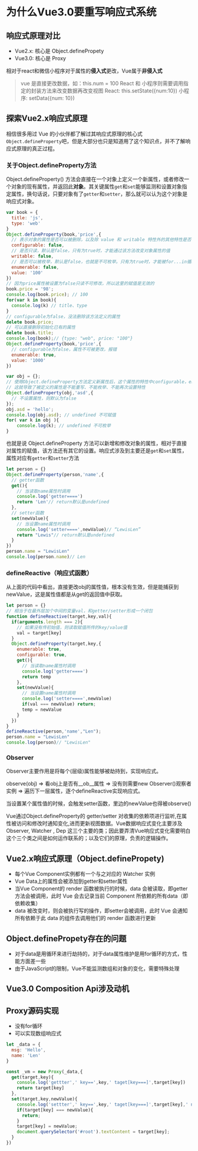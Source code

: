 # 为什么Vue3.0要重写响应式系统

## 响应式原理对比

- Vue2.x: 核心是 Object.definePropety
- Vue3.0: 核心是 Proxy

相对于react和微信小程序对于属性的**侵入式**更改，Vue属于**非侵入式**

> vue 是直接更改数据，如：this.num = 100
> React 和 小程序则需要调用指定的封装方法来改变数据再改变视图
> React: this.setState({num:10})
> 小程序: setData({num: 10})

## 探索Vue2.x响应式原理

相信很多用过 Vue 的小伙伴都了解过其响应式原理的核心式`Object.defineProperty`吧，但是大部分也只是知道用了这个知识点，并不了解响应式原理的真正过程。

### 关于Object.defineProperty方法

Object.defineProperty() 方法会直接在一个对象上定义一个新属性，或者修改一个对象的现有属性，并返回此**对象**。其关键属性`get`和`set`能够监测和设置对象指定属性，换句话说，只要对象有了`getter`和`setter`，那么就可以认为这个对象是响应式对象。

```javascript
var book = {
  title: 'js',
  type: 'web'
}
Object.defineProperty(book,'price',{
  // 表示对象的属性是否可以被删除，以及除 value 和 writable 特性外的其他特性是否可以被修改。默认为false
  configurable: false,
  // 是否只读，默认是false，只有为true时，才能通过该方法改变对象属性的值
  writable: false,
  // 是否可以被枚举，默认是false，也就是不可枚举。只有为true时，才能被for...in循环出来
  enumerable: false,
  value: '100'
})
// 因为price属性被设置为false只读不可修改，所以这里的赋值是无效的
book.price = '98';
console.log(book.price); // 100
for(var k in book){
  console.log(k) // title、type
}
// configurable为false，没法删除该方法定义的属性
delete book.price;
// 可以直接删除初始化已有的属性
delete book.title;
console.log(book);// {type: "web", price: "100"}
Object.defineProperty(book,'price',{
  // configurable为false，属性不可被更改，报错
  enumerable: true,
  value: '1000'
})

var obj = {};
// 使用Object.defineProperty方法定义新属性后，这个属性的特性中configurable，enumerable，writable都为默认的值false
// 这就导致了被定义的属性是不能重写、不能枚举、不能再次设置特性
Object.defineProperty(obj,'asd',{
  // 不设置属性，则默认为false
});
obj.asd = 'hello';
console.log(obj.asd); // undefined 不可赋值
for( var k in obj ){
    console.log(k); // undefined 不可枚举
}
```

也就是说 Object.defineProperty 方法可以新增和修改对象的属性，相对于直接对属性的赋值，该方法还有其它的设置。响应式涉及到主要还是`get`和`set`属性，属性对应有`getter`和`setter`方法

```javascript
let person = {}
Object.defineProperty(person,'name',{
  // getter函数
  get(){
    // 当读取name属性时调用
    console.log('getter====')
    return 'Len'// return默认是undefined
  },
  // setter函数
  set(newValue){
    // 当设置name属性时调用
    console.log('setter====',newValue)// “LewisLen”
    return "Lewis"// return默认是undefined
  }
})
person.name = "LewisLen"
console.log(person.name)// Len
```

### defineReactive（响应式函数）

从上面的代码中看出，直接更改obj的属性值，根本没有生效，但是能捕获到newValue，这是属性值都是从get的返回值中获取。

```javascript
let person = {}
// 相当于在最外层加个中间的变量val，和getter/setter形成一个闭包
function defineReactive(target,key,val){
  if(arguments.length === 2){
    // 如果没有传初始值，则读取赋值所传的key/value值
    val = target[key]
  }
  Object.defineProperty(target,key,{
    enumerable: true,
    configurable: true,
    get(){
      // 当读取name属性时调用
      console.log('getter====')
      return temp
    },
    set(newValue){
      // 当设置name属性时调用
      console.log('setter====',newValue)
      if(val === newValue) return;
      temp = newValue
    }
  })
}
defineReactive(person,'name',"Len");
person.name = "LewisLen"
console.log(person)// "LewisLen"
```

### Observer

Observer主要作用是将每个(层级)属性能够被劫持到，实现响应式。

observe(obj) => 看obj上是否有__ob__属性 => 没有则需要new Observer()观察者实例 => 遍历下一层属性，逐个defineReactive实现响应式。

当设置某个属性值的时候，会触发setter函数，里边的newValue也得被observe()




Vue通过Object.defineProperty的 getter/setter 对收集的依赖项进行监听,在属性被访问和修改时通知变化,进而更新视图数据。Vue数据响应式变化主要涉及 Observer, Watcher , Dep 这三个主要的类；因此要弄清Vue响应式变化需要明白这个三个类之间是如何运作联系的；以及它们的原理，负责的逻辑操作。






## Vue2.x响应式原理（Object.definePropety)

- 每个Vue Component实例都有一个与之对应的 Watcher 实例
- Vue Data上的属性会被添加到getter和setter属性
- 当Vue Component的 render 函数被执行的时候，data 会被读取，即getter方法会被调用，此时 Vue 会去记录当前 Component 所依赖的所有data（即依赖收集）
- data 被改变时，则会被执行写的操作，即setter会被调用，此时 Vue 会通知所有依赖于此 data 的组件去调用他们的 render 函数进行更新



## Object.definePropety存在的问题

- 对于data是用循环来进行劫持的，对于data属性维护是用for循环的方式，性能方面差一些
- 由于JavaScript的限制，Vue不能监测数组和对象的变化，需要特殊处理

## Vue3.0 Composition Api涉及动机

## Proxy源码实现

- 没有for循环
- 可以实现数组响应式

```javascript
let _data = {
  msg: 'Hello',
  name: 'Len'
}

const _vm = new Proxy(_data,{
  get(target,key){
    console.log('gettter',' key==',key,' taget[key===]',target[key])
    return target[key]
  },
  set(target,key,newValue){
    console.log('settter',' key==',key,' taget[key===]',target[key],' newValue===',newValue)
    if(target[key] === newValue){
      return;
    }
    target[key] = newValue;
    document.querySelector('#root').textContent = target[key];
  }
})
```

